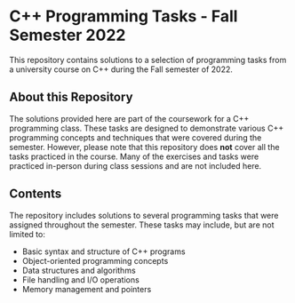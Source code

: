 # C++ Programming Tasks - Fall Semester 2022

This repository contains solutions to a selection of programming tasks from a university course on C++ during the Fall semester of 2022.

## About this Repository

The solutions provided here are part of the coursework for a C++ programming class. These tasks are designed to demonstrate various C++ programming concepts and techniques that were covered during the semester. However, please note that this repository does **not** cover all the tasks practiced in the course. Many of the exercises and tasks were practiced in-person during class sessions and are not included here.

## Contents

The repository includes solutions to several programming tasks that were assigned throughout the semester. These tasks may include, but are not limited to:
- Basic syntax and structure of C++ programs
- Object-oriented programming concepts
- Data structures and algorithms
- File handling and I/O operations
- Memory management and pointers
